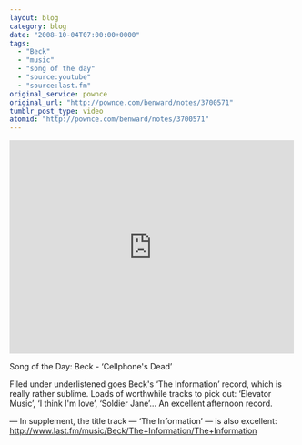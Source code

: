 ```yaml
---
layout: blog
category: blog
date: "2008-10-04T07:00:00+0000"
tags:
  - "Beck"
  - "music"
  - "song of the day"
  - "source:youtube"
  - "source:last.fm"
original_service: pownce
original_url: "http://pownce.com/benward/notes/3700571"
tumblr_post_type: video
atomid: "http://pownce.com/benward/notes/3700571"
---
```

<iframe width="500" height="375" src="http://www.youtube.com/embed/bUiHaQQDJNs?wmode=transparent&autohide=1&egm=0&hd=1&iv_load_policy=3&modestbranding=1&rel=0&showinfo=0&showsearch=0" frameborder="0" allowfullscreen></iframe>

Song of the Day: Beck - ‘Cellphone's Dead’

Filed under underlistened goes Beck's ‘The Information’ record, which is really rather sublime. Loads of worthwhile tracks to pick out: ‘Elevator Music’, ‘I think I'm love’, ‘Soldier Jane’… An excellent afternoon record.

— In supplement, the title track — ‘The Information’ — is also excellent: http://www.last.fm/music/Beck/The+Information/The+Information
